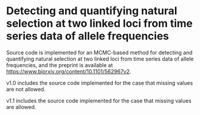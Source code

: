 # Detecting and quantifying natural selection at two linked loci from time series data of allele frequencies
Source code is implemented for an MCMC-based method for detecting and quantifying natural selection at two linked loci from time series data of allele frequencies, and the preprint is available at https://www.biorxiv.org/content/10.1101/562967v2.

v1.0 includes the source code implemented for the case that missing values are not allowed.

v1.1 includes the source code implemented for the case that missing values are allowed.
